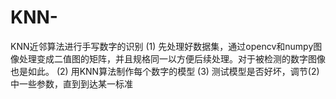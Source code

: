 # KNN-
KNN近邻算法进行手写数字的识别
(1) 先处理好数据集，通过opencv和numpy图像处理变成二值图的矩阵，并且规格同一以方便后续处理。对于被检测的数字图像也是如此。
(2) 用KNN算法制作每个数字的模型
(3) 测试模型是否好坏，调节(2)中一些参数，直到到达某一标准
